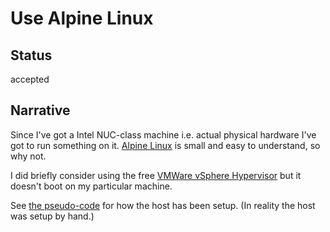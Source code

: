# Use Alpine Linux

## Status

accepted

## Narrative

Since I've got a Intel NUC-class machine i.e. actual physical hardware I've
got to run something on it.  [Alpine Linux](https://alpinelinux.org/) is small
and easy to understand, so why not.

I did briefly consider using the free
[VMWare vSphere Hypervisor](https://www.vmware.com/products/vsphere-hypervisor.html)
but it doesn't boot on my particular machine.

See [the pseudo-code](../host_setup.sh) for how the host has been
setup.  (In reality the host was setup by hand.)



